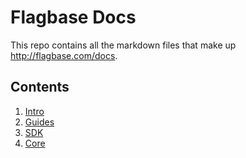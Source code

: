 # Flagbase Docs
This repo contains all the markdown files that make up http://flagbase.com/docs.

## Contents
1. [Intro](intro/1_overview.md)
2. [Guides](guides/1_overview.md)
3. [SDK](intro/1_overview.md)
4. [Core](core/1_overview.md)

